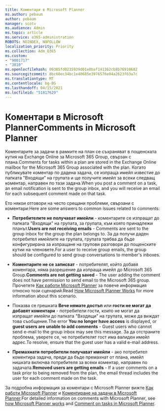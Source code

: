 ```yaml
---
title: Коментари в Microsoft Planner
ms.author: pebaum
author: pebaum
manager: scotv
ms.audience: Admin
ms.topic: article
ms.service: o365-administration
ROBOTS: NOINDEX, NOFOLLOW
localization_priority: Priority
ms.collection: Adm_O365
ms.custom:
- "9001717"
- "3810"
ms.openlocfilehash: 09385fd0235939d01e0baf141362cb8b76910682
ms.sourcegitcommit: 8bc60ec34bc1e40685e3976576e04a2623f63a7c
ms.translationtype: MT
ms.contentlocale: bg-BG
ms.lasthandoff: 04/15/2021
ms.locfileid: "51817629"
---
```

# <a name="comments-in-microsoft-planner"></a><span data-ttu-id="1f417-102">Коментари в Microsoft Planner</span><span class="sxs-lookup"><span data-stu-id="1f417-102">Comments in Microsoft Planner</span></span>

<span data-ttu-id="1f417-103">Коментарите за задачи в рамките на план се съхраняват в пощенската кутия на Exchange Online за Microsoft 365 Group, свързан с плана.</span><span class="sxs-lookup"><span data-stu-id="1f417-103">Comments for tasks within a plan are stored in the Exchange Online mailbox for the Microsoft 365 Group associated with the plan.</span></span>  <span data-ttu-id="1f417-104">Когато публикувате коментар по дадена задача, се изпраща имейл известие до папката "Входящи" на групата и ще получите имейл за всеки следващ коментар, направен по тази задача.</span><span class="sxs-lookup"><span data-stu-id="1f417-104">When you post a comment on a task, an email notification is sent to the group inbox, and you will receive an email for each subsequent comment made on that task.</span></span>

<span data-ttu-id="1f417-105">Ето някои отговори на често срещани проблеми, свързани с коментари:</span><span class="sxs-lookup"><span data-stu-id="1f417-105">Here are some answers to common issues related to comments:</span></span>

- <span data-ttu-id="1f417-106">**Потребителите не получават имейли** - коментарите се изпращат до папката "Входящи" на групата, за групата, към която принадлежи планът.</span><span class="sxs-lookup"><span data-stu-id="1f417-106">**Users are not receiving emails** - Comments are sent to the group inbox for the group the plan belongs to.</span></span> <span data-ttu-id="1f417-107">За да получи даден потребител имейлите на групата, групата трябва да бъде конфигурирана за изпращане на групови разговори до пощенските кутии на членовете.</span><span class="sxs-lookup"><span data-stu-id="1f417-107">For a user to receive group emails, the group should be configured to send group conversations to member's inboxes.</span></span>

- <span data-ttu-id="1f417-108">**Коментарите не се записват** - потребителят, който добавя коментара, няма разрешение да изпраща имейл до Microsoft 365 Group.</span><span class="sxs-lookup"><span data-stu-id="1f417-108">**Comments are not getting saved** -  The user adding the comment does not have permission to send email to the Microsoft 365 group.</span></span> <span data-ttu-id="1f417-109">Прочетете [Как работи Microsoft Planner](https://techcommunity.microsoft.com/t5/planner-blog/how-microsoft-planner-works/ba-p/1214736) за повече информация относно този сценарий.</span><span class="sxs-lookup"><span data-stu-id="1f417-109">Read [How Microsoft Planner Works](https://techcommunity.microsoft.com/t5/planner-blog/how-microsoft-planner-works/ba-p/1214736) for more information about this scenario.</span></span>

- <span data-ttu-id="1f417-110">Показва се грешката **Вече нямате достъп** или **гости не могат да добавят коментари** - потребители гости, които не могат да изпращат имейли до папката "Входящи" на групата, може да виждат това съобщение.</span><span class="sxs-lookup"><span data-stu-id="1f417-110">The error **You no longer have access** is displayed, or **guest users are unable to add comments** - Guest users who cannot send e-mail to the group inbox may see this message.</span></span> <span data-ttu-id="1f417-111">За да отстраните проблема, уверете се, че потребителят гост има валиден имейл адрес.</span><span class="sxs-lookup"><span data-stu-id="1f417-111">To resolve, ensure that the guest user has a valid e-mail address.</span></span>

- <span data-ttu-id="1f417-112">**Премахнати потребители получават имейли** - ако потребител коментира задача, преди да бъде премахнат от плана, имейл нишката включва потребителя за всеки коментар, направен по задачата.</span><span class="sxs-lookup"><span data-stu-id="1f417-112">**Removed users are getting emails** -  If a user comments on a task prior to being removed from the plan, the email thread includes the user for each comment made on the task.</span></span>

<span data-ttu-id="1f417-113">За подробна информация за коментари с Microsoft Planner вижте [Как работи Microsoft Planner](https://techcommunity.microsoft.com/t5/planner-blog/how-microsoft-planner-works/ba-p/1214736) и [Коментиране на задачи в Microsoft Planner](https://support.microsoft.com/office/fd4aedde-7785-4cd0-96ee-122fbc9140e1).</span><span class="sxs-lookup"><span data-stu-id="1f417-113">For detailed information on comments with Microsoft Planner, see [how Microsoft Planner works](https://techcommunity.microsoft.com/t5/planner-blog/how-microsoft-planner-works/ba-p/1214736) and [Comment on tasks in Microsoft Planner](https://support.microsoft.com/office/fd4aedde-7785-4cd0-96ee-122fbc9140e1).</span></span>
